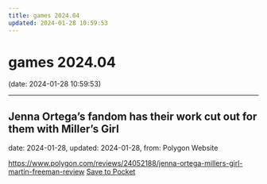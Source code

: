 ```yaml
---
title: games 2024.04
updated: 2024-01-28 10:59:53
---
```


# games 2024.04

(date: 2024-01-28 10:59:53)

---

## Jenna Ortega’s fandom has their work cut out for them with Miller’s Girl

date: 2024-01-28, updated: 2024-01-28, from: Polygon Website



<span class="feed-item-link">
<a href="https://www.polygon.com/reviews/24052188/jenna-ortega-millers-girl-martin-freeman-review">https://www.polygon.com/reviews/24052188/jenna-ortega-millers-girl-martin-freeman-review</a> <a href="https://getpocket.com/save" class="pocket-btn" data-lang="en" data-save-url="https://www.polygon.com/reviews/24052188/jenna-ortega-millers-girl-martin-freeman-review">Save to Pocket</a>
</span>



<script type="text/javascript">!function(d,i){if(!d.getElementById(i)){var j=d.createElement("script");j.id=i;j.src="https://widgets.getpocket.com/v1/j/btn.js?v=1";var w=d.getElementById(i);d.body.appendChild(j);}}(document,"pocket-btn-js");</script>

